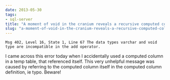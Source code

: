 ```yaml
---
date: 2013-05-30
tags:
- sql-server
title: "A moment of void in the cranium reveals a recursive computed column with an"
slug: "a-moment-of-void-in-the-cranium-reveals-a-recursive-computed-column-with-an-esoteric-message"
---
```


`Msg 402, Level 16, State 1, Line 67 The data types varchar and void type are incompatible in the add operator.`

I came across this error today when I accidentally used a computed column in a temp table, that referenced itself. This very unhelpful message was caused by referring to the computed column itself in the computed column definition, ie typo. Beware!
